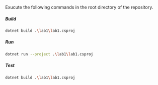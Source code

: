 Exucute the following commands in the root directory of the repository.

##### Build

```bash
dotnet build .\lab1\lab1.csproj
```

##### Run

```bash
dotnet run --project .\lab1\lab1.csproj
```

##### Test

```bash
dotnet build .\lab1\lab1.csproj
```
